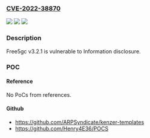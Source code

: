 ### [CVE-2022-38870](https://cve.mitre.org/cgi-bin/cvename.cgi?name=CVE-2022-38870)
![](https://img.shields.io/static/v1?label=Product&message=n%2Fa&color=blue)
![](https://img.shields.io/static/v1?label=Version&message=n%2Fa&color=blue)
![](https://img.shields.io/static/v1?label=Vulnerability&message=n%2Fa&color=brighgreen)

### Description

Free5gc v3.2.1 is vulnerable to Information disclosure.

### POC

#### Reference
No PoCs from references.

#### Github
- https://github.com/ARPSyndicate/kenzer-templates
- https://github.com/Henry4E36/POCS

